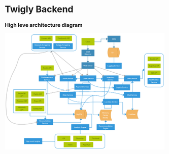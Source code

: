 # Twigly Backend

### High leve architecture diagram

![Twigly Architecture](https://raw.githubusercontent.com/naresh364/twigly-backend/master/Twigly_architecture.png)

